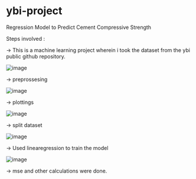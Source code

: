 # ybi-project
Regression Model to Predict Cement Compressive Strength

Steps involved :

-> This is a machine learning project wherein i took the dataset from the ybi public github repository.

![image](https://user-images.githubusercontent.com/87181408/219562313-05878800-1cb9-43f0-a3be-ce8d1e630c87.png)

-> preprossesing

![image](https://user-images.githubusercontent.com/87181408/219562683-3e403635-a4c3-42e6-ba69-a25050bb2b84.png)

-> plottings

![image](https://user-images.githubusercontent.com/87181408/219562525-21332e97-a3ed-4b7e-8612-9e396da59649.png)

-> split dataset

![image](https://user-images.githubusercontent.com/87181408/219562571-77df1930-e0f2-4fe4-8f1b-3d5d0427b654.png)

-> Used linearegression to train the model

![image](https://user-images.githubusercontent.com/87181408/219562610-377286d1-cf7d-4170-b424-486140da9aa5.png)

-> mse and other calculations were done.
